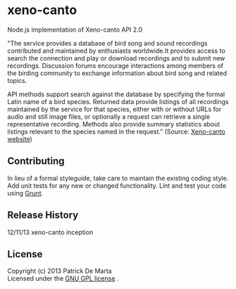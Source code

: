 # xeno-canto

Node.js implementation of Xeno-canto API 2.0

"The service provides a database of bird song and sound recordings contributed 
and maintained by enthusiasts worldwide.It provides access to search the
connection and play or download recordings and to submit new recordings.
Discussion forums encourage interactions among members of the birding community 
to exchange information about bird song and related topics.

API methods support search against the database by specifying the formal Latin 
name of a bird species. Returned data provide listings of all recordings 
maintained by the service for that species, either with or without URLs for
audio and still image files, or optionally a request can retrieve a single
representative recording. Methods also provide summary statistics about
listings relevant to the species named in the request." 
(Source: [Xeno-canto website](http://xeno-canto.org/))


## Contributing
In lieu of a formal styleguide, take care to maintain the existing coding style.
Add unit tests for any new or changed functionality.
Lint and test your code using [Grunt](http://gruntjs.com/).

## Release History
12/11/13 xeno-canto inception


## License
Copyright (c) 2013 Patrick De Marta  
Licensed under the [GNU GPL license](http://www.gnu.org/licenses/) .
